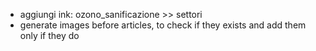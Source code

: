 - aggiungi ink: ozono_sanificazione >> settori
- generate images before articles, to check if they exists and add them only if they do
